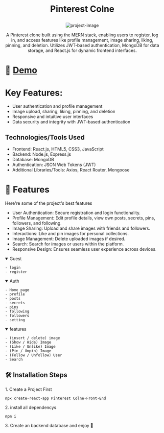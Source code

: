 # <p align="center" id="title">Pinterest Colne</p>

<p align="center"><img src="https://github.com/AhmedDoban/Pinterest-Colne/assets/73547094/e56a412a-05c0-46a5-8101-7f61c8768f20" alt="project-image"></p>

<p id="description" align="center">
A Pinterest clone built using the MERN stack, enabling users to register, log in, and access features like profile management, image sharing, liking, pinning, and deletion. Utilizes JWT-based authentication, MongoDB for data storage, and React.js for dynamic frontend interfaces.

 </p>

# 🚀 <a href="https://pinterest-colne-git-main-ahmeddoban.vercel.app/" > Demo </a>

# Key Features:

- User authentication and profile management
- Image upload, sharing, liking, pinning, and deletion
- Responsive and intuitive user interfaces
- Data security and integrity with JWT-based authentication

## Technologies/Tools Used

- Frontend: React.js, HTML5, CSS3, JavaScript
- Backend: Node.js, Express.js
- Database: MongoDB
- Authentication: JSON Web Tokens (JWT)
- Additional Libraries/Tools: Axios, React Router, Mongoose

# 🧐 Features

Here're some of the project's best features

- User Authentication: Secure registration and login functionality.
- Profile Management: Edit profile details, view own posts, secrets, pins, followers, and following.
- Image Sharing: Upload and share images with friends and followers.
- Interactions: Like and pin images for personal collections.
- Image Management: Delete uploaded images if desired.
- Search: Search for images or users within the platform.
- Responsive Design: Ensures seamless user experience across devices.

<details open >
<summary>Guest</summary>

    - login
    - register

</details >

<details open>
<summary open>Auth</summary>

    - Home page
    - profile
    - posts
    - secrets
    - pins
    - following
    - followers
    - setting

</details >

<details open>
<summary>features</summary>

    - (insert / delete) image
    - (Show / Hide) Image
    - (Like / Unlike) Image
    - (Pin / Unpin) Image
    - (Follow / Unfollow) User
    - Search

</details >

<h2>🛠️ Installation Steps</h2>

<p>1. Create a Project First</p>

```
npx create-react-app Pinterest Colne-Front-End
```

<p>2. install all dependencys</p>

```
npm i
```

<p>3. Create an backend database and enjoy 🤩</p>

